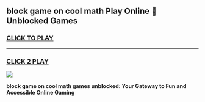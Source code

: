 
## block game on cool math Play Online 👋 Unblocked Games
<h3>
<a href="https://news.freeplayer.one?title=block_game_on_cool_math&ref=17CMG">CLICK TO PLAY</a></h3>
<hr>

<h3>
<a href="https://news.freeplayer.one?title=block_game_on_cool_math&ref=17CMG">CLICK 2 PLAY</a>
  
</h3>

<a href="https://news.freeplayer.one?title=block_game_on_cool_math&ref=17CMG/"><img src="https://clearcache.store/games.png"></a>


**block game on cool math games unblocked: Your Gateway to Fun and Accessible Online Gaming**
